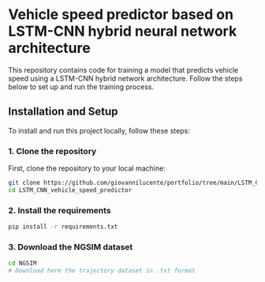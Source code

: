 # Vehicle speed predictor based on LSTM-CNN hybrid neural network architecture

This repository contains code for training a model that predicts vehicle speed using a LSTM-CNN hybrid network architecture. Follow the steps below to set up and run the training process.

## Installation and Setup

To install and run this project locally, follow these steps:

### 1. Clone the repository
First, clone the repository to your local machine:
```bash
git clone https://github.com/giovannilucente/portfolio/tree/main/LSTM_CNN_vehicle_speed_predictor.git
cd LSTM_CNN_vehicle_speed_predictor
```
### 2. Install the requirements
```bash
pip install -r requirements.txt
```

### 3. Download the NGSIM dataset
```bash
cd NGSIM
# Download here the trajectory dataset in .txt format
```
